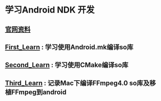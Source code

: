 # 学习Android NDK 开发

## [官网资料][0]
## [First_Learn][1] : 学习使用Android.mk编译so库
## [Second_Learn][2] : 学习使用CMake编译so库
## [Third_Learn][3] : 记录Mac下编译FFmpeg4.0 so库及移植FFmpeg到android

[0]: https://developer.android.google.cn/ndk/guides
[1]: https://github.com/HelloHuDi/NDK_Learn/tree/master/First_Learn
[2]: https://github.com/HelloHuDi/NDK_Learn/tree/master/Second_Learn
[3]: https://github.com/HelloHuDi/NDK_Learn/tree/master/Third_Learn





